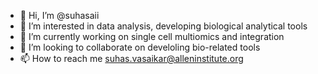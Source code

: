 - 👋 Hi, I’m @suhasaii
- 👀 I’m interested in data analysis, developing biological analytical tools
- 🌱 I’m currently working on single cell multiomics and integration
- 💞️ I’m looking to collaborate on develoling bio-related tools
- 📫 How to reach me suhas.vasaikar@alleninstitute.org

<!---
suhasaii/suhasaii is a ✨ special ✨ repository because its `README.md` (this file) appears on your GitHub profile.
You can click the Preview link to take a look at your changes.
--->
